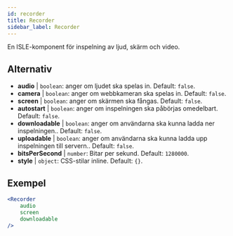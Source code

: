 ```yaml
---
id: recorder 
title: Recorder
sidebar_label: Recorder
---
```


En ISLE-komponent för inspelning av ljud, skärm och video.

## Alternativ

* __audio__ | `boolean`: anger om ljudet ska spelas in. Default: `false`.
* __camera__ | `boolean`: anger om webbkameran ska spelas in. Default: `false`.
* __screen__ | `boolean`: anger om skärmen ska fångas. Default: `false`.
* __autostart__ | `boolean`: anger om inspelningen ska påbörjas omedelbart. Default: `false`.
* __downloadable__ | `boolean`: anger om användarna ska kunna ladda ner inspelningen.. Default: `false`.
* __uploadable__ | `boolean`: anger om användarna ska kunna ladda upp inspelningen till servern.. Default: `false`.
* __bitsPerSecond__ | `number`: Bitar per sekund. Default: `1280000`.
* __style__ | `object`: CSS-stilar inline. Default: `{}`.


## Exempel

```jsx live
<Recorder 
    audio
    screen
    downloadable
/>
``` 



